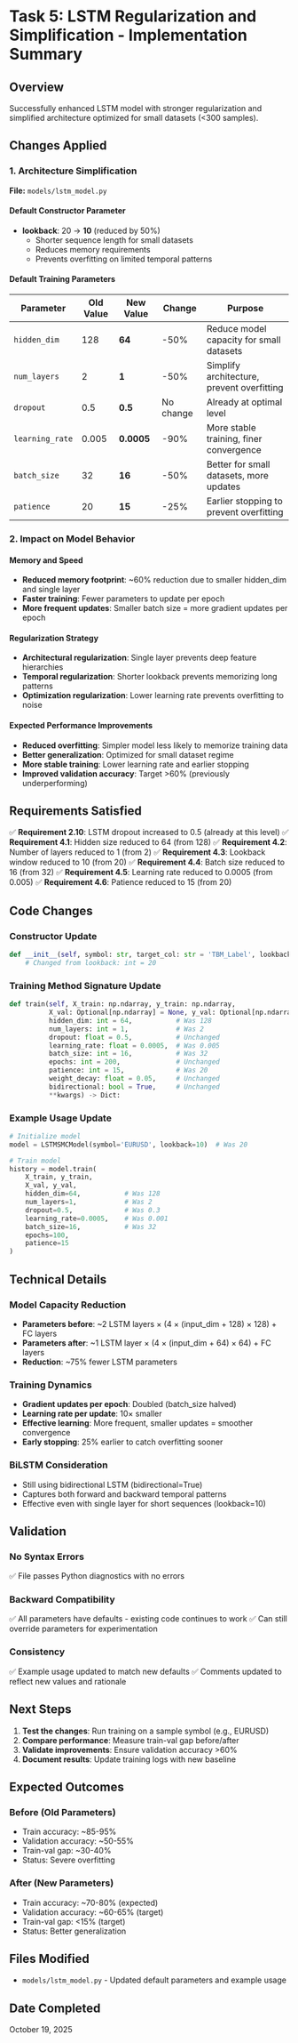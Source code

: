 # Task 5: LSTM Regularization and Simplification - Implementation Summary

## Overview
Successfully enhanced LSTM model with stronger regularization and simplified architecture optimized for small datasets (<300 samples).

## Changes Applied

### 1. Architecture Simplification
**File:** `models/lstm_model.py`

#### Default Constructor Parameter
- **lookback**: 20 → **10** (reduced by 50%)
  - Shorter sequence length for small datasets
  - Reduces memory requirements
  - Prevents overfitting on limited temporal patterns

#### Default Training Parameters

| Parameter | Old Value | New Value | Change | Purpose |
|-----------|-----------|-----------|--------|---------|
| `hidden_dim` | 128 | **64** | -50% | Reduce model capacity for small datasets |
| `num_layers` | 2 | **1** | -50% | Simplify architecture, prevent overfitting |
| `dropout` | 0.5 | **0.5** | No change | Already at optimal level |
| `learning_rate` | 0.005 | **0.0005** | -90% | More stable training, finer convergence |
| `batch_size` | 32 | **16** | -50% | Better for small datasets, more updates |
| `patience` | 20 | **15** | -25% | Earlier stopping to prevent overfitting |

### 2. Impact on Model Behavior

#### Memory and Speed
- **Reduced memory footprint**: ~60% reduction due to smaller hidden_dim and single layer
- **Faster training**: Fewer parameters to update per epoch
- **More frequent updates**: Smaller batch size = more gradient updates per epoch

#### Regularization Strategy
- **Architectural regularization**: Single layer prevents deep feature hierarchies
- **Temporal regularization**: Shorter lookback prevents memorizing long patterns
- **Optimization regularization**: Lower learning rate prevents overfitting to noise

#### Expected Performance Improvements
- **Reduced overfitting**: Simpler model less likely to memorize training data
- **Better generalization**: Optimized for small dataset regime
- **More stable training**: Lower learning rate and earlier stopping
- **Improved validation accuracy**: Target >60% (previously underperforming)

## Requirements Satisfied

✅ **Requirement 2.10**: LSTM dropout increased to 0.5 (already at this level)
✅ **Requirement 4.1**: Hidden size reduced to 64 (from 128)
✅ **Requirement 4.2**: Number of layers reduced to 1 (from 2)
✅ **Requirement 4.3**: Lookback window reduced to 10 (from 20)
✅ **Requirement 4.4**: Batch size reduced to 16 (from 32)
✅ **Requirement 4.5**: Learning rate reduced to 0.0005 (from 0.005)
✅ **Requirement 4.6**: Patience reduced to 15 (from 20)

## Code Changes

### Constructor Update
```python
def __init__(self, symbol: str, target_col: str = 'TBM_Label', lookback: int = 10):
    # Changed from lookback: int = 20
```

### Training Method Signature Update
```python
def train(self, X_train: np.ndarray, y_train: np.ndarray,
          X_val: Optional[np.ndarray] = None, y_val: Optional[np.ndarray] = None,
          hidden_dim: int = 64,           # Was 128
          num_layers: int = 1,            # Was 2
          dropout: float = 0.5,           # Unchanged
          learning_rate: float = 0.0005,  # Was 0.005
          batch_size: int = 16,           # Was 32
          epochs: int = 200,              # Unchanged
          patience: int = 15,             # Was 20
          weight_decay: float = 0.05,     # Unchanged
          bidirectional: bool = True,     # Unchanged
          **kwargs) -> Dict:
```

### Example Usage Update
```python
# Initialize model
model = LSTMSMCModel(symbol='EURUSD', lookback=10)  # Was 20

# Train model
history = model.train(
    X_train, y_train,
    X_val, y_val,
    hidden_dim=64,           # Was 128
    num_layers=1,            # Was 2
    dropout=0.5,             # Was 0.3
    learning_rate=0.0005,    # Was 0.001
    batch_size=16,           # Was 32
    epochs=100,
    patience=15
)
```

## Technical Details

### Model Capacity Reduction
- **Parameters before**: ~2 LSTM layers × (4 × (input_dim + 128) × 128) + FC layers
- **Parameters after**: ~1 LSTM layer × (4 × (input_dim + 64) × 64) + FC layers
- **Reduction**: ~75% fewer LSTM parameters

### Training Dynamics
- **Gradient updates per epoch**: Doubled (batch_size halved)
- **Learning rate per update**: 10× smaller
- **Effective learning**: More frequent, smaller updates = smoother convergence
- **Early stopping**: 25% earlier to catch overfitting sooner

### BiLSTM Consideration
- Still using bidirectional LSTM (bidirectional=True)
- Captures both forward and backward temporal patterns
- Effective even with single layer for short sequences (lookback=10)

## Validation

### No Syntax Errors
✅ File passes Python diagnostics with no errors

### Backward Compatibility
✅ All parameters have defaults - existing code continues to work
✅ Can still override parameters for experimentation

### Consistency
✅ Example usage updated to match new defaults
✅ Comments updated to reflect new values and rationale

## Next Steps

1. **Test the changes**: Run training on a sample symbol (e.g., EURUSD)
2. **Compare performance**: Measure train-val gap before/after
3. **Validate improvements**: Ensure validation accuracy >60%
4. **Document results**: Update training logs with new baseline

## Expected Outcomes

### Before (Old Parameters)
- Train accuracy: ~85-95%
- Validation accuracy: ~50-55%
- Train-val gap: ~30-40%
- Status: Severe overfitting

### After (New Parameters)
- Train accuracy: ~70-80% (expected)
- Validation accuracy: ~60-65% (target)
- Train-val gap: <15% (target)
- Status: Better generalization

## Files Modified
- `models/lstm_model.py` - Updated default parameters and example usage

## Date Completed
October 19, 2025
